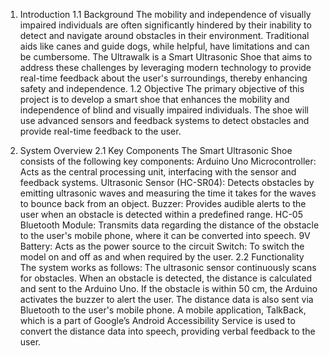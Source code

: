 1. Introduction
1.1 Background
The mobility and independence of visually impaired individuals are often significantly hindered by their inability to detect and navigate around obstacles in their environment. Traditional aids like canes and guide dogs, while helpful, have limitations and can be cumbersome. The Ultrawalk is a Smart Ultrasonic Shoe that aims to address these challenges by leveraging modern technology to provide real-time feedback about the user's surroundings, thereby enhancing safety and independence.
1.2 Objective
The primary objective of this project is to develop a smart shoe that enhances the mobility and independence of blind and visually impaired individuals. The shoe will use advanced sensors and feedback systems to detect obstacles and provide real-time feedback to the user.


2. System Overview
2.1 Key Components
The Smart Ultrasonic Shoe consists of the following key components:
Arduino Uno Microcontroller: Acts as the central processing unit, interfacing with the sensor and feedback systems.
Ultrasonic Sensor (HC-SR04): Detects obstacles by emitting ultrasonic waves and measuring the time it takes for the waves to bounce back from an object.
Buzzer: Provides audible alerts to the user when an obstacle is detected within a predefined range.
HC-05 Bluetooth Module: Transmits data regarding the distance of the obstacle to the user's mobile phone, where it can be converted into speech.
9V Battery: Acts as the power source to the circuit
Switch: To switch the model on and off as and when required by the user.
2.2 Functionality
The system works as follows:
The ultrasonic sensor continuously scans for obstacles.
When an obstacle is detected, the distance is calculated and sent to the Arduino Uno.
If the obstacle is within 50 cm, the Arduino activates the buzzer to alert the user.
The distance data is also sent via Bluetooth to the user's mobile phone.
A mobile application, TalkBack, which is a part of Google’s Android Accessibility Service is used to convert the distance data into speech, providing verbal feedback to the user.
